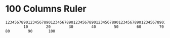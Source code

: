 
# 100 Columns Ruler

    1234567890123456789012345678901234567890123456789012345678901234567890123456789012345678901234567890
            10        20        30        40        50        60        70        80        90       100
